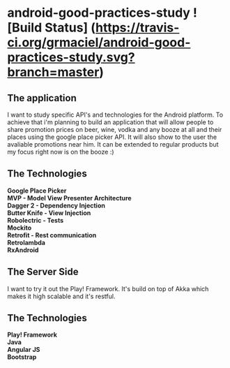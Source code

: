 # android-good-practices-study ![Build Status] (https://travis-ci.org/grmaciel/android-good-practices-study.svg?branch=master)

## The application <br>
I want to study specific API's and technologies for the Android platform. To achieve that i'm planning to build an application that will allow people to share promotion prices on beer, wine, vodka and any booze at all and their places using the google place picker API. It will also show to the user the avaliable promotions near him. It can be extended to regular products but my focus right now is on the booze :)

## The Technologies <br>
**Google Place Picker**<br>
**MVP - Model View Presenter Architecture**<br>
**Dagger 2 - Dependency Injection**<br>
**Butter Knife - View Injection**<br>
**Robolectric - Tests**<br>
**Mockito**<br>
**Retrofit - Rest communication**<br>
**Retrolambda**<br>
**RxAndroid**<br>

## The Server Side <br>
I want to try it out the Play! Framework. It's build on top of Akka which makes it high scalable and it's restful.

## The Technologies <br>
**Play! Framework**<br>
**Java**<br>
**Angular JS**<br>
**Bootstrap**<br>
